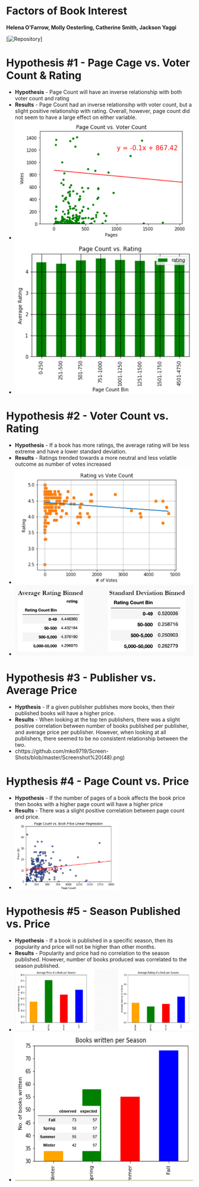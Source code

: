 # Factors of Book Interest

**Helena O'Farrow, Molly Oesterling, Catherine Smith, Jackson Yaggi**

[![Repository](https://github.com/hrofarrow/Book_analysis-)]

# Hypothesis #1 - Page Cage vs. Voter Count & Rating

  - **Hypothesis** - Page Count will have an inverse relationship with both voter count and rating
  - **Results** - Page Count had an inverse relationsihp with voter count, but a slight positive relationship with rating. Overall, however, page count did not seem to have a large effect on either variable. 
- ![header image](https://github.com/mko9719/Screen-Shots/blob/master/Screenshot%20(41).png)
- ![header image](https://github.com/mko9719/Screen-Shots/blob/master/Screenshot%20(42).png)
# Hypothesis #2 - Voter Count vs. Rating

- **Hypothesis** - If a book has more ratings, the average rating will be less extreme and have a lower standard deviation.
- **Results** - Ratings trended towards a more neutral and less volatile outcome as number of votes increased
- ![header image](https://github.com/mko9719/Screen-Shots/blob/master/Screenshot%20(44).png)
- ![header image](https://github.com/mko9719/Screen-Shots/blob/master/Screenshot%20(46).png)

# Hypothesis #3 - Publisher vs. Average Price

- **Hypthesis** - If a given publisher publishes more books, then their published books will have a higher price.
- **Results** - When looking at the top ten publishers, there was a slight positive correlation between number of books published per publisher, and average price per publisher. However, when looking at all publishers, there seemed to be no consistent relationship between the two. 
- chttps://github.com/mko9719/Screen-Shots/blob/master/Screenshot%20(48).png)

# Hypthesis #4 - Page Count vs. Price

- **Hypothesis** - If the number of pages of a book affects the book price then books with a higher page count will have a higher price
- **Results** - There was a slight positive correlation between page count and price. 
- ![header image](https://github.com/mko9719/Screen-Shots/blob/master/Screenshot%20(50).png)

# Hypothesis #5 - Season Published vs. Price

- **Hypothesis** - If a book is published in a specific season, then its popularity and price will not be higher than other months.
- **Results** - Popularity and price had no correlation to the season published. However, number of books produced was correlated to the season published. 
- ![header image](https://github.com/mko9719/Screen-Shots/blob/master/Screenshot%20(52).png)
- ![header image](https://github.com/mko9719/Screen-Shots/blob/master/Screenshot%20(54).png)
